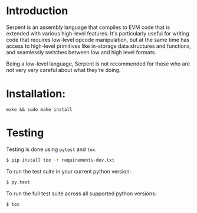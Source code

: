 # Introduction

Serpent is an assembly language that compiles to EVM code that is extended with various high-level features. It's particularly useful for writing code that requires low-level opcode manipulation, but at the same time has access to high-level primitives like in-storage data structures and functions, and seamlessly switches between low and high level formats.

Being a low-level language, Serpent is not recommended for those who are not very very careful about what they're doing.

# Installation:

`make && sudo make install`


# Testing

Testing is done using `pytest` and `tox`.

```bash
$ pip install tox -r requirements-dev.txt
```


To run the test suite in your current python version:

```bash
$ py.test
```


To run the full test suite across all supported python versions:

```bash
$ tox
```
